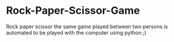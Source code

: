 # Rock-Paper-Scissor-Game
Rock paper scissor the same game played between two persons is automated to be played with the computer using python.;)
